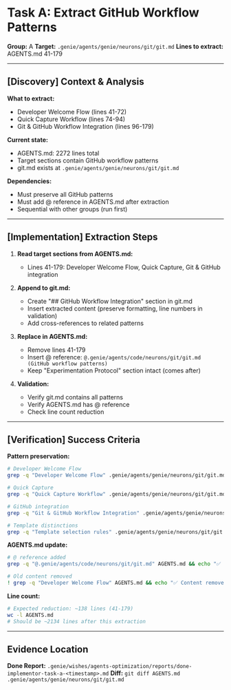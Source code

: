 # Task A: Extract GitHub Workflow Patterns

**Group:** A
**Target:** `.genie/agents/genie/neurons/git/git.md`
**Lines to extract:** AGENTS.md 41-179

---

## [Discovery] Context & Analysis

**What to extract:**
- Developer Welcome Flow (lines 41-72)
- Quick Capture Workflow (lines 74-94)
- Git & GitHub Workflow Integration (lines 96-179)

**Current state:**
- AGENTS.md: 2272 lines total
- Target sections contain GitHub workflow patterns
- git.md exists at `.genie/agents/genie/neurons/git/git.md`

**Dependencies:**
- Must preserve all GitHub patterns
- Must add @ reference in AGENTS.md after extraction
- Sequential with other groups (run first)

---

## [Implementation] Extraction Steps

1. **Read target sections from AGENTS.md:**
   - Lines 41-179: Developer Welcome Flow, Quick Capture, Git & GitHub integration

2. **Append to git.md:**
   - Create "## GitHub Workflow Integration" section in git.md
   - Insert extracted content (preserve formatting, line numbers in validation)
   - Add cross-references to related patterns

3. **Replace in AGENTS.md:**
   - Remove lines 41-179
   - Insert @ reference: `@.genie/agents/code/neurons/git/git.md (GitHub workflow patterns)`
   - Keep "Experimentation Protocol" section intact (comes after)

4. **Validation:**
   - Verify git.md contains all patterns
   - Verify AGENTS.md has @ reference
   - Check line count reduction

---

## [Verification] Success Criteria

**Pattern preservation:**
```bash
# Developer Welcome Flow
grep -q "Developer Welcome Flow" .genie/agents/genie/neurons/git/git.md && echo "✅ Welcome flow preserved"

# Quick Capture
grep -q "Quick Capture Workflow" .genie/agents/genie/neurons/git/git.md && echo "✅ Quick capture preserved"

# GitHub integration
grep -q "Git & GitHub Workflow Integration" .genie/agents/genie/neurons/git/git.md && echo "✅ GitHub integration preserved"

# Template distinctions
grep -q "Template selection rules" .genie/agents/genie/neurons/git/git.md && echo "✅ Template rules preserved"
```

**AGENTS.md update:**
```bash
# @ reference added
grep -q "@.genie/agents/code/neurons/git/git.md" AGENTS.md && echo "✅ Reference added"

# Old content removed
! grep -q "Developer Welcome Flow" AGENTS.md && echo "✅ Content removed"
```

**Line count:**
```bash
# Expected reduction: ~138 lines (41-179)
wc -l AGENTS.md
# Should be ~2134 lines after this extraction
```

---

## Evidence Location

**Done Report:** `.genie/wishes/agents-optimization/reports/done-implementor-task-a-<timestamp>.md`
**Diff:** `git diff AGENTS.md .genie/agents/genie/neurons/git/git.md`
